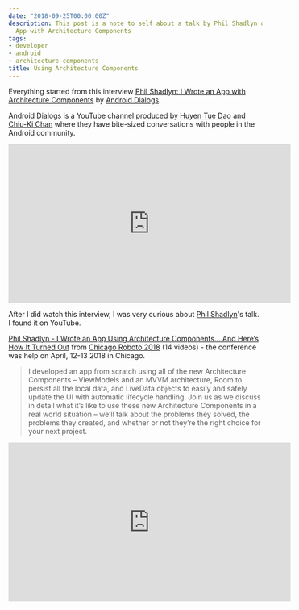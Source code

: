 ```yaml
---
date: "2018-09-25T00:00:00Z"
description: This post is a note to self about a talk by Phil Shadlyn on Writing an
  App with Architecture Components
tags:
- developer
- android
- architecture-components
title: Using Architecture Components
---
```


Everything started from this interview [Phil Shadlyn: I Wrote an App with Architecture Components](https://www.youtube.com/watch?v=gHGsfB_7IUc) by [Android Dialogs](https://www.youtube.com/channel/UCMEmNnHT69aZuaOrE-dF6ug).

Android Dialogs is a YouTube channel produced by [Huyen Tue Dao](https://twitter.com/queencodemonkey) and [Chiu-Ki Chan](https://twitter.com/chiuki) where they have bite-sized conversations with people in the Android community.

<iframe width="560" height="315" src="https://www.youtube.com/embed/gHGsfB_7IUc" frameborder="0" allow="accelerometer; autoplay; encrypted-media; gyroscope; picture-in-picture" allowfullscreen></iframe>

After I did watch this interview, I was very curious about [Phil Shadlyn](https://twitter.com/physphil)'s talk. I found it on YouTube.

[Phil Shadlyn - I Wrote an App Using Architecture Components… And Here’s How It Turned Out](https://www.youtube.com/watch?v=ARk2rPKR_zg) from [Chicago Roboto 2018](https://www.youtube.com/playlist?list=PLnD_TKDSaFyXuapaScA3Q616AXvsnlq09) (14 videos) - the conference was help on April, 12-13 2018 in Chicago.

> I developed an app from scratch using all of the new Architecture Components – ViewModels and an MVVM architecture, Room to persist all the local data, and LiveData objects to easily and safely update the UI with automatic lifecycle handling.  Join us as we discuss in detail what it’s like to use these new Architecture Components in a real world situation – we’ll talk about the problems they solved, the problems they created, and whether or not they’re the right choice for your next project.

<iframe width="560" height="315" src="https://www.youtube.com/embed/ARk2rPKR_zg" frameborder="0" allow="accelerometer; autoplay; encrypted-media; gyroscope; picture-in-picture" allowfullscreen></iframe>